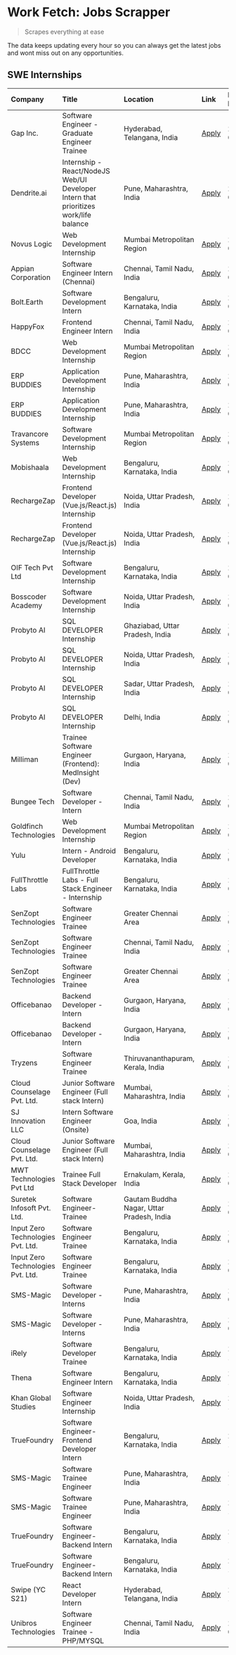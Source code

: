 # Work Fetch: Jobs Scrapper
> Scrapes everything at ease

The data keeps updating every hour so you can always get the latest jobs and wont miss out on any opportunities.

## SWE Internships
<!--START_SECTION:workfetch-->
| Company                           | Title                                                                                | Location                                  | Link                                                                                                                                                                                                                                                                                                | Date Posted   |
|:----------------------------------|:-------------------------------------------------------------------------------------|:------------------------------------------|:----------------------------------------------------------------------------------------------------------------------------------------------------------------------------------------------------------------------------------------------------------------------------------------------------|:--------------|
| Gap Inc.                          | Software Engineer - Graduate Engineer Trainee                                        | Hyderabad, Telangana, India               | [Apply](https://in.linkedin.com/jobs/view/software-engineer-graduate-engineer-trainee-at-gap-inc-3853818960?position=13&pageNum=0&refId=95OB79uicINCP5zYZvj5YA%3D%3D&trackingId=oMMCa9EAvcs3zYVHaVAiZw%3D%3D&trk=public_jobs_jserp-result_search-card)                                              | 2024-03-12    |
| Dendrite.ai                       | Internship - React/NodeJS Web/UI Developer Intern that prioritizes work/life balance | Pune, Maharashtra, India                  | [Apply](https://in.linkedin.com/jobs/view/internship-react-nodejs-web-ui-developer-intern-that-prioritizes-work-life-balance-at-dendrite-ai-3853583200?position=58&pageNum=0&refId=95OB79uicINCP5zYZvj5YA%3D%3D&trackingId=0pCBnCzwnTBHYDh%2FOpA92g%3D%3D&trk=public_jobs_jserp-result_search-card) | 2024-03-12    |
| Novus Logic                       | Web Development Internship                                                           | Mumbai Metropolitan Region                | [Apply](https://in.linkedin.com/jobs/view/web-development-internship-at-novus-logic-3850818621?position=54&pageNum=0&refId=95OB79uicINCP5zYZvj5YA%3D%3D&trackingId=xcVMmQ4Eu3mqvdozYgZGrQ%3D%3D&trk=public_jobs_jserp-result_search-card)                                                           | 2024-03-08    |
| Appian Corporation                | Software Engineer Intern (Chennai)                                                   | Chennai, Tamil Nadu, India                | [Apply](https://in.linkedin.com/jobs/view/software-engineer-intern-chennai-at-appian-corporation-3848335036?position=4&pageNum=0&refId=95OB79uicINCP5zYZvj5YA%3D%3D&trackingId=TZ82jmK%2BDnhTTLFYw5t2Xw%3D%3D&trk=public_jobs_jserp-result_search-card)                                             | 2024-03-07    |
| Bolt.Earth                        | Software Development Intern                                                          | Bengaluru, Karnataka, India               | [Apply](https://in.linkedin.com/jobs/view/software-development-intern-at-bolt-earth-3849437038?position=29&pageNum=0&refId=95OB79uicINCP5zYZvj5YA%3D%3D&trackingId=e%2BmDCJbnP4u1A16m0VY9aQ%3D%3D&trk=public_jobs_jserp-result_search-card)                                                         | 2024-03-07    |
| HappyFox                          | Frontend Engineer Intern                                                             | Chennai, Tamil Nadu, India                | [Apply](https://in.linkedin.com/jobs/view/frontend-engineer-intern-at-happyfox-3848357951?position=41&pageNum=0&refId=95OB79uicINCP5zYZvj5YA%3D%3D&trackingId=gVhQNnJys0g6uEBoSm92UA%3D%3D&trk=public_jobs_jserp-result_search-card)                                                                | 2024-03-07    |
| BDCC                              | Web Development Internship                                                           | Mumbai Metropolitan Region                | [Apply](https://in.linkedin.com/jobs/view/web-development-internship-at-bdcc-3849712398?position=52&pageNum=0&refId=95OB79uicINCP5zYZvj5YA%3D%3D&trackingId=YfxvfbHsY3Q4LE5BT%2FImMw%3D%3D&trk=public_jobs_jserp-result_search-card)                                                                | 2024-03-07    |
| ERP BUDDIES                       | Application Development Internship                                                   | Pune, Maharashtra, India                  | [Apply](https://in.linkedin.com/jobs/view/application-development-internship-at-erp-buddies-3848828144?position=32&pageNum=0&refId=95OB79uicINCP5zYZvj5YA%3D%3D&trackingId=4FMPrrzhxuu70sXTMAz%2FAg%3D%3D&trk=public_jobs_jserp-result_search-card)                                                 | 2024-03-06    |
| ERP BUDDIES                       | Application Development Internship                                                   | Pune, Maharashtra, India                  | [Apply](https://in.linkedin.com/jobs/view/application-development-internship-at-erp-buddies-3848828144?position=7&pageNum=2&refId=L0jC55uAqeYUeNlLtDsgxA%3D%3D&trackingId=iRbkeJHGu4eN3Aqtjqp%2FaA%3D%3D&trk=public_jobs_jserp-result_search-card)                                                  | 2024-03-06    |
| Travancore Systems                | Software Development Internship                                                      | Mumbai Metropolitan Region                | [Apply](https://in.linkedin.com/jobs/view/software-development-internship-at-travancore-systems-3847706952?position=11&pageNum=0&refId=95OB79uicINCP5zYZvj5YA%3D%3D&trackingId=cjNGCc00zQH%2B1Xb1ywa08w%3D%3D&trk=public_jobs_jserp-result_search-card)                                             | 2024-03-05    |
| Mobishaala                        | Web Development Internship                                                           | Bengaluru, Karnataka, India               | [Apply](https://in.linkedin.com/jobs/view/web-development-internship-at-mobishaala-3847710287?position=24&pageNum=0&refId=95OB79uicINCP5zYZvj5YA%3D%3D&trackingId=2IoZ0rqfEb2KsR4YDdBgog%3D%3D&trk=public_jobs_jserp-result_search-card)                                                            | 2024-03-05    |
| RechargeZap                       | Frontend Developer  (Vue.js/React.js) Internship                                     | Noida, Uttar Pradesh, India               | [Apply](https://in.linkedin.com/jobs/view/frontend-developer-vue-js-react-js-internship-at-rechargezap-3847708827?position=33&pageNum=0&refId=95OB79uicINCP5zYZvj5YA%3D%3D&trackingId=6AK9J0U3kT6YX5CTgt%2BJKQ%3D%3D&trk=public_jobs_jserp-result_search-card)                                      | 2024-03-05    |
| RechargeZap                       | Frontend Developer  (Vue.js/React.js) Internship                                     | Noida, Uttar Pradesh, India               | [Apply](https://in.linkedin.com/jobs/view/frontend-developer-vue-js-react-js-internship-at-rechargezap-3847708827?position=8&pageNum=2&refId=L0jC55uAqeYUeNlLtDsgxA%3D%3D&trackingId=R7JcZccZLBMXZq4vsuQePw%3D%3D&trk=public_jobs_jserp-result_search-card)                                         | 2024-03-05    |
| OIF Tech Pvt Ltd                  | Software Development Internship                                                      | Bengaluru, Karnataka, India               | [Apply](https://in.linkedin.com/jobs/view/software-development-internship-at-oif-tech-pvt-ltd-3846326596?position=5&pageNum=0&refId=95OB79uicINCP5zYZvj5YA%3D%3D&trackingId=g3pZjHWPgpJG9Ovtjx31Yw%3D%3D&trk=public_jobs_jserp-result_search-card)                                                  | 2024-03-04    |
| Bosscoder Academy                 | Software Development Internship                                                      | Noida, Uttar Pradesh, India               | [Apply](https://in.linkedin.com/jobs/view/software-development-internship-at-bosscoder-academy-3846323827?position=16&pageNum=0&refId=95OB79uicINCP5zYZvj5YA%3D%3D&trackingId=k7qfT0a1OYXTnaUUosP6%2BA%3D%3D&trk=public_jobs_jserp-result_search-card)                                              | 2024-03-04    |
| Probyto AI                        | SQL DEVELOPER Internship                                                             | Ghaziabad, Uttar Pradesh, India           | [Apply](https://in.linkedin.com/jobs/view/sql-developer-internship-at-probyto-ai-3846327640?position=40&pageNum=0&refId=95OB79uicINCP5zYZvj5YA%3D%3D&trackingId=owhP0T5Nfgpgk%2FZqnTaJHw%3D%3D&trk=public_jobs_jserp-result_search-card)                                                            | 2024-03-04    |
| Probyto AI                        | SQL DEVELOPER Internship                                                             | Noida, Uttar Pradesh, India               | [Apply](https://in.linkedin.com/jobs/view/sql-developer-internship-at-probyto-ai-3846328520?position=44&pageNum=0&refId=95OB79uicINCP5zYZvj5YA%3D%3D&trackingId=VNgpmDgwyzL7IaT33I9PYw%3D%3D&trk=public_jobs_jserp-result_search-card)                                                              | 2024-03-04    |
| Probyto AI                        | SQL DEVELOPER Internship                                                             | Sadar, Uttar Pradesh, India               | [Apply](https://in.linkedin.com/jobs/view/sql-developer-internship-at-probyto-ai-3846329214?position=50&pageNum=0&refId=95OB79uicINCP5zYZvj5YA%3D%3D&trackingId=jmzn6EC%2F%2B50KXrSs7YJcMQ%3D%3D&trk=public_jobs_jserp-result_search-card)                                                          | 2024-03-04    |
| Probyto AI                        | SQL DEVELOPER Internship                                                             | Delhi, India                              | [Apply](https://in.linkedin.com/jobs/view/sql-developer-internship-at-probyto-ai-3846324863?position=57&pageNum=0&refId=95OB79uicINCP5zYZvj5YA%3D%3D&trackingId=Xrnvl19dYThrS65HYgas5w%3D%3D&trk=public_jobs_jserp-result_search-card)                                                              | 2024-03-04    |
| Milliman                          | Trainee Software Engineer (Frontend): MedInsight (Dev)                               | Gurgaon, Haryana, India                   | [Apply](https://in.linkedin.com/jobs/view/trainee-software-engineer-frontend-medinsight-dev-at-milliman-3792874280?position=7&pageNum=0&refId=95OB79uicINCP5zYZvj5YA%3D%3D&trackingId=t8C3d0ooyugtxpC6KIVPow%3D%3D&trk=public_jobs_jserp-result_search-card)                                        | 2024-03-01    |
| Bungee Tech                       | Software Developer - Intern                                                          | Chennai, Tamil Nadu, India                | [Apply](https://in.linkedin.com/jobs/view/software-developer-intern-at-bungee-tech-3842220746?position=55&pageNum=0&refId=95OB79uicINCP5zYZvj5YA%3D%3D&trackingId=0KQlMYH%2Bun%2FmcpYaIkGABQ%3D%3D&trk=public_jobs_jserp-result_search-card)                                                        | 2024-02-28    |
| Goldfinch Technologies            | Web Development Internship                                                           | Mumbai Metropolitan Region                | [Apply](https://in.linkedin.com/jobs/view/web-development-internship-at-goldfinch-technologies-3837823879?position=49&pageNum=0&refId=95OB79uicINCP5zYZvj5YA%3D%3D&trackingId=CIq0QNnAbZgBQT0SomVn7A%3D%3D&trk=public_jobs_jserp-result_search-card)                                                | 2024-02-22    |
| Yulu                              | Intern - Android Developer                                                           | Bengaluru, Karnataka, India               | [Apply](https://in.linkedin.com/jobs/view/intern-android-developer-at-yulu-3834459982?position=48&pageNum=0&refId=95OB79uicINCP5zYZvj5YA%3D%3D&trackingId=K%2BmTKAh9tPljnPdK6%2BdA2Q%3D%3D&trk=public_jobs_jserp-result_search-card)                                                                | 2024-02-19    |
| FullThrottle Labs                 | FullThrottle Labs - Full Stack Engineer - Internship                                 | Bengaluru, Karnataka, India               | [Apply](https://in.linkedin.com/jobs/view/fullthrottle-labs-full-stack-engineer-internship-at-fullthrottle-labs-3829636016?position=59&pageNum=0&refId=95OB79uicINCP5zYZvj5YA%3D%3D&trackingId=4sX2knyIQ%2FjLA1%2B5neuJ%2BA%3D%3D&trk=public_jobs_jserp-result_search-card)                         | 2024-02-17    |
| SenZopt Technologies              | Software Engineer Trainee                                                            | Greater Chennai Area                      | [Apply](https://in.linkedin.com/jobs/view/software-engineer-trainee-at-senzopt-technologies-3827688781?position=35&pageNum=0&refId=95OB79uicINCP5zYZvj5YA%3D%3D&trackingId=pUzG9sUAp5Qigvy9EuEE4A%3D%3D&trk=public_jobs_jserp-result_search-card)                                                   | 2024-02-12    |
| SenZopt Technologies              | Software Engineer Trainee                                                            | Chennai, Tamil Nadu, India                | [Apply](https://in.linkedin.com/jobs/view/software-engineer-trainee-at-senzopt-technologies-3827686880?position=46&pageNum=0&refId=95OB79uicINCP5zYZvj5YA%3D%3D&trackingId=nlOVyOG2JBd6IXFjwcNCaw%3D%3D&trk=public_jobs_jserp-result_search-card)                                                   | 2024-02-12    |
| SenZopt Technologies              | Software Engineer Trainee                                                            | Greater Chennai Area                      | [Apply](https://in.linkedin.com/jobs/view/software-engineer-trainee-at-senzopt-technologies-3827688781?position=10&pageNum=2&refId=L0jC55uAqeYUeNlLtDsgxA%3D%3D&trackingId=NCQjfuHWiVTl51BG1NZdAg%3D%3D&trk=public_jobs_jserp-result_search-card)                                                   | 2024-02-12    |
| Officebanao                       | Backend Developer - Intern                                                           | Gurgaon, Haryana, India                   | [Apply](https://in.linkedin.com/jobs/view/backend-developer-intern-at-officebanao-3814263731?position=25&pageNum=0&refId=95OB79uicINCP5zYZvj5YA%3D%3D&trackingId=yRuFTUMeFtpIykW%2BUyIGHg%3D%3D&trk=public_jobs_jserp-result_search-card)                                                           | 2024-01-31    |
| Officebanao                       | Backend Developer - Intern                                                           | Gurgaon, Haryana, India                   | [Apply](https://in.linkedin.com/jobs/view/backend-developer-intern-at-officebanao-3814263731?position=1&pageNum=2&refId=L0jC55uAqeYUeNlLtDsgxA%3D%3D&trackingId=hBghpeTHmvx6CUAeh%2B8B2w%3D%3D&trk=public_jobs_jserp-result_search-card)                                                            | 2024-01-31    |
| Tryzens                           | Software Engineer Trainee                                                            | Thiruvananthapuram, Kerala, India         | [Apply](https://in.linkedin.com/jobs/view/software-engineer-trainee-at-tryzens-3809363491?position=37&pageNum=0&refId=95OB79uicINCP5zYZvj5YA%3D%3D&trackingId=HWMj5A0tk3IcJw%2F4eQiTlQ%3D%3D&trk=public_jobs_jserp-result_search-card)                                                              | 2024-01-18    |
| Cloud Counselage Pvt. Ltd.        | Junior Software Engineer (Full stack Intern)                                         | Mumbai, Maharashtra, India                | [Apply](https://in.linkedin.com/jobs/view/junior-software-engineer-full-stack-intern-at-cloud-counselage-pvt-ltd-3803132814?position=26&pageNum=0&refId=95OB79uicINCP5zYZvj5YA%3D%3D&trackingId=ZMqjcEx1N50jPeo1icclhQ%3D%3D&trk=public_jobs_jserp-result_search-card)                              | 2024-01-11    |
| SJ Innovation LLC                 | Intern Software Engineer (Onsite)                                                    | Goa, India                                | [Apply](https://in.linkedin.com/jobs/view/intern-software-engineer-onsite-at-sj-innovation-llc-3799959011?position=39&pageNum=0&refId=95OB79uicINCP5zYZvj5YA%3D%3D&trackingId=zFABjvSCnfGRQlOzABMpjw%3D%3D&trk=public_jobs_jserp-result_search-card)                                                | 2024-01-11    |
| Cloud Counselage Pvt. Ltd.        | Junior Software Engineer (Full stack Intern)                                         | Mumbai, Maharashtra, India                | [Apply](https://in.linkedin.com/jobs/view/junior-software-engineer-full-stack-intern-at-cloud-counselage-pvt-ltd-3803132814?position=2&pageNum=2&refId=L0jC55uAqeYUeNlLtDsgxA%3D%3D&trackingId=tQBMUnBafYSm5hOtDhCegA%3D%3D&trk=public_jobs_jserp-result_search-card)                               | 2024-01-11    |
| MWT Technologies Pvt Ltd          | Trainee Full Stack Developer                                                         | Ernakulam, Kerala, India                  | [Apply](https://in.linkedin.com/jobs/view/trainee-full-stack-developer-at-mwt-technologies-pvt-ltd-3800921715?position=8&pageNum=0&refId=95OB79uicINCP5zYZvj5YA%3D%3D&trackingId=WQougy1uQpkpCQx9AHDFfQ%3D%3D&trk=public_jobs_jserp-result_search-card)                                             | 2024-01-09    |
| Suretek Infosoft Pvt. Ltd.        | Software Engineer-Trainee                                                            | Gautam Buddha Nagar, Uttar Pradesh, India | [Apply](https://in.linkedin.com/jobs/view/software-engineer-trainee-at-suretek-infosoft-pvt-ltd-3800934643?position=21&pageNum=0&refId=95OB79uicINCP5zYZvj5YA%3D%3D&trackingId=nfycqjNvaenO4fuJM7zNXA%3D%3D&trk=public_jobs_jserp-result_search-card)                                               | 2024-01-09    |
| Input Zero Technologies Pvt. Ltd. | Software Engineer Trainee                                                            | Bengaluru, Karnataka, India               | [Apply](https://in.linkedin.com/jobs/view/software-engineer-trainee-at-input-zero-technologies-pvt-ltd-3800927643?position=30&pageNum=0&refId=95OB79uicINCP5zYZvj5YA%3D%3D&trackingId=ZXNjZKhwx2mibILjYgm7iQ%3D%3D&trk=public_jobs_jserp-result_search-card)                                        | 2024-01-09    |
| Input Zero Technologies Pvt. Ltd. | Software Engineer Trainee                                                            | Bengaluru, Karnataka, India               | [Apply](https://in.linkedin.com/jobs/view/software-engineer-trainee-at-input-zero-technologies-pvt-ltd-3800927643?position=5&pageNum=2&refId=L0jC55uAqeYUeNlLtDsgxA%3D%3D&trackingId=UlKnJmllJzM8MtapIezVhw%3D%3D&trk=public_jobs_jserp-result_search-card)                                         | 2024-01-09    |
| SMS-Magic                         | Software Developer -Interns                                                          | Pune, Maharashtra, India                  | [Apply](https://in.linkedin.com/jobs/view/software-developer-interns-at-sms-magic-3799485343?position=34&pageNum=0&refId=95OB79uicINCP5zYZvj5YA%3D%3D&trackingId=bkDC2AWL6HcpcUMALXLldw%3D%3D&trk=public_jobs_jserp-result_search-card)                                                             | 2024-01-05    |
| SMS-Magic                         | Software Developer -Interns                                                          | Pune, Maharashtra, India                  | [Apply](https://in.linkedin.com/jobs/view/software-developer-interns-at-sms-magic-3799485343?position=9&pageNum=2&refId=L0jC55uAqeYUeNlLtDsgxA%3D%3D&trackingId=znEstUNMvuKSFJveeowBOQ%3D%3D&trk=public_jobs_jserp-result_search-card)                                                              | 2024-01-05    |
| iRely                             | Software Developer Trainee                                                           | Bengaluru, Karnataka, India               | [Apply](https://in.linkedin.com/jobs/view/software-developer-trainee-at-irely-3801577534?position=15&pageNum=0&refId=95OB79uicINCP5zYZvj5YA%3D%3D&trackingId=lPhDzscTzV6OTtUn36VNRQ%3D%3D&trk=public_jobs_jserp-result_search-card)                                                                 | 2023-12-22    |
| Thena                             | Software Engineer Intern                                                             | Bengaluru, Karnataka, India               | [Apply](https://in.linkedin.com/jobs/view/software-engineer-intern-at-thena-3778731751?position=18&pageNum=0&refId=95OB79uicINCP5zYZvj5YA%3D%3D&trackingId=Rvashd0t9jawOOdTtldGrg%3D%3D&trk=public_jobs_jserp-result_search-card)                                                                   | 2023-12-05    |
| Khan Global Studies               | Software Engineer Internship                                                         | Noida, Uttar Pradesh, India               | [Apply](https://in.linkedin.com/jobs/view/software-engineer-internship-at-khan-global-studies-3766942197?position=53&pageNum=0&refId=95OB79uicINCP5zYZvj5YA%3D%3D&trackingId=cbGca6eOpYs2%2FU2mGfKEag%3D%3D&trk=public_jobs_jserp-result_search-card)                                               | 2023-11-27    |
| TrueFoundry                       | Software Engineer- Frontend Developer Intern                                         | Bengaluru, Karnataka, India               | [Apply](https://in.linkedin.com/jobs/view/software-engineer-frontend-developer-intern-at-truefoundry-3790095058?position=17&pageNum=0&refId=95OB79uicINCP5zYZvj5YA%3D%3D&trackingId=A4zaMat6NlsydcpC%2FFQBgw%3D%3D&trk=public_jobs_jserp-result_search-card)                                        | 2023-11-24    |
| SMS-Magic                         | Software Trainee Engineer                                                            | Pune, Maharashtra, India                  | [Apply](https://in.linkedin.com/jobs/view/software-trainee-engineer-at-sms-magic-3761409781?position=28&pageNum=0&refId=95OB79uicINCP5zYZvj5YA%3D%3D&trackingId=md5F1VELFwpB4yq0E8A6bg%3D%3D&trk=public_jobs_jserp-result_search-card)                                                              | 2023-11-16    |
| SMS-Magic                         | Software Trainee Engineer                                                            | Pune, Maharashtra, India                  | [Apply](https://in.linkedin.com/jobs/view/software-trainee-engineer-at-sms-magic-3761409781?position=4&pageNum=2&refId=L0jC55uAqeYUeNlLtDsgxA%3D%3D&trackingId=QqS9Wa%2Bqy6GVSN5BLIlO4A%3D%3D&trk=public_jobs_jserp-result_search-card)                                                             | 2023-11-16    |
| TrueFoundry                       | Software Engineer-Backend Intern                                                     | Bengaluru, Karnataka, India               | [Apply](https://in.linkedin.com/jobs/view/software-engineer-backend-intern-at-truefoundry-3779508170?position=31&pageNum=0&refId=95OB79uicINCP5zYZvj5YA%3D%3D&trackingId=i3lrLPYiCO22zcDsq0vMrA%3D%3D&trk=public_jobs_jserp-result_search-card)                                                     | 2023-11-10    |
| TrueFoundry                       | Software Engineer-Backend Intern                                                     | Bengaluru, Karnataka, India               | [Apply](https://in.linkedin.com/jobs/view/software-engineer-backend-intern-at-truefoundry-3779508170?position=6&pageNum=2&refId=L0jC55uAqeYUeNlLtDsgxA%3D%3D&trackingId=J23kmby%2FjDYhFFwOWdqP9g%3D%3D&trk=public_jobs_jserp-result_search-card)                                                    | 2023-11-10    |
| Swipe (YC S21)                    | React Developer Intern                                                               | Hyderabad, Telangana, India               | [Apply](https://in.linkedin.com/jobs/view/react-developer-intern-at-swipe-yc-s21-3737600089?position=19&pageNum=0&refId=95OB79uicINCP5zYZvj5YA%3D%3D&trackingId=xDbGlYxRGmQqVR8ypzNZYA%3D%3D&trk=public_jobs_jserp-result_search-card)                                                              | 2023-10-13    |
| Unibros Technologies              | Software Engineer Trainee - PHP/MYSQL                                                | Chennai, Tamil Nadu, India                | [Apply](https://in.linkedin.com/jobs/view/software-engineer-trainee-php-mysql-at-unibros-technologies-3656599241?position=36&pageNum=0&refId=95OB79uicINCP5zYZvj5YA%3D%3D&trackingId=U%2BvwVX8Y1eClp%2FYXkbLxLA%3D%3D&trk=public_jobs_jserp-result_search-card)                                     | 2023-06-12    |
<!--END_SECTION:workfetch-->

